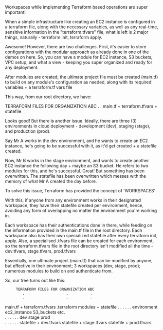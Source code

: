 Workspaces while implementing Terraform based operations are super important!

When a simple infrastructure like creating an EC2 instance is configured in a terraform file, along with the necessary variables, as well as any real-time, sensitive information in the "terraform.tfvars" file, what is left is 2 major things, naturally - terraform init, terraform apply.

Awesome! However, there are two challenges.
First, it's easier to store configurations with the modular approach as already done in one of the demos on here. So, you can have a module for EC2 instance, S3 buckets, VPC setup, and what a view - keeping you super organized and ready for any deployment.

After modules are created, the ultimate project file must be created (main.tf) to build on any module's configuration as needed, along with its required variables + a terraform.tf vars file

This way, from our root directory, we have: 

TERRAFORM FILES FOR ORGANIZATION ABC 
                .
                .
    main.tf     +    terraform.tfvars  +  statefile

Looks good! But there is another issue. Ideally, there are three (3) environments in cloud deployment - development (dev), staging (stage), and production (prod).

Say Mr A works in the dev environment, and he wants to create an EC2 instance, he's going to be successful with it, as it'd get created + a statefile created.

Now, Mr B works in the stage environment, and wants to create another EC2 instance the following day + maybe an S3 bucket. He refers to two modules for this, and he's successful. Great! But something has been overwritten. The statefile has been overwritten which messes with the memory of what Mr A created the day before.

To solve this issue, Terraform has provided the concept of 'WORKSPACES'

With this, if anyone from any environment works in their designated workspace, they have their statefile created per environment, hence, avoiding any form of overlapping no matter the environment you're working in.

Each workspace has their authentications done in there, while feeding on the information provided in the main.tf file in the root directory. Each workspace also has their own specialized statefile after every terraform init, apply. Also, a specialised .tfvars file can be created for each environment, so the terraform.tfvars file in the root directory isn't modified all the time - dev.tfvars, stage.tfvars, prod.tfvars

Essentially, one ultimate project (main.tf) that can be modified by anyone, but effective in their environment; 3 workspaces (dev, stage, prod); numerous modules to build on and authenticate from.

So, our tree turns out like this:

         TERRAFORM FILES FOR ORGANIZATION ABC 
            .                   .          .
            .                   .          .
main.tf + terraform.tfvars   .terraform    modules
     + statefile                .             .    .
                                .             .        .
                            environment   ec2_instance  S3_buckets etc.               
                             .   .     .
                            .    .        .
                           dev  stage       prod    
                           .     .                .
                           .     .                      .
        statefile + dev.tfvars statefile + stage.tfvars  statefile + prod.tfvars